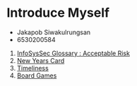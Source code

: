 # Introduce Myself
- Jakapob Siwakulrungsan
- 6530200584
1. [InfoSysSec Glossary : Acceptable Risk](acceptable-risk)
2. [New Years Card](newsyearscard)
3. [Timeliness](timeliness)
4. [Board Games](boardgame)
